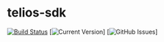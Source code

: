 # telios-sdk

[![Build Status](https://travis-ci.org/Telios-org/telios-sdk.svg?branch=master)](https://travis-ci.org/Telios-org/telios-sdk)
[![Current Version](https://img.shields.io/badge/version-0.0.2-green.svg)]
[![GitHub Issues](https://img.shields.io/github/issues/Telios-org/telios-sdk/open)]